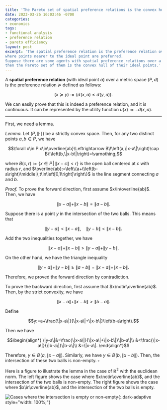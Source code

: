 ```yaml
---
title: 'The Pareto set of spatial preference relations is the convex hull of ideal points'
date: 2023-03-26 16:03:46 -0700
categories:
- economics
tags:
- functional analysis
- preference relation
- pareto efficiency
layout: post
excerpt: 'The spatial preference relation is the preference relation over a metric space
where points nearer to the ideal point are preferred.
Suppose there are some agents with spatial preference relations over a strictly convex space,
then the Pareto set of them is the convex hull of their ideal points.'
---
```


A **spatial preference relation** (with ideal point $a$)
over a metric space $\left(P,d\right)$ is
the preference relation $\succeq$ defined as follows:

$$\left(x\succeq y\right):=\left(d\!\left(x,a\right)\leq d\!\left(y,a\right)\right).$$

We can easily prove that this is indeed a preference relation, and it is continuous.
It can be represented by the utility function $u(x):=-d(x,a)$.

---

First, we need a lemma.

*Lemma.*
Let $\left(P,\|\cdot\|\right)$ be a strictly convex space.
Then, for any two distinct points $a,b\in P$,
we have

$$\forall x\in P:x\in\overline{ab}\Leftrightarrow
B\!\left(a,\|x-a\|\right)\cap B\!\left(b,\|x-b\|\right)=\varnothing,$$

where $B(c,r):=\left\{x\in P\,\middle|\,\|x-c\|<r\right\}$
is the open ball centered at $c$ with radius $r$,
and $\overline{ab}:=\left\{a+t\left(b-a\right)\middle|\,t\in\left[0,1\right]\right\}$
is the line segment connecting $a$ and $b$.

*Proof.*
To prove the forward direction, first assume $x\in\overline{ab}$.
Then, we have

$$\|x-a\|+\|x-b\|=\|a-b\|.$$

Suppose there is a point $y$ in the intersection of the two balls.
This means that

$$\|y-a\|<\|x-a\|,\quad\|y-b\|<\|x-b\|.$$

Add the two inequalities together, we have

$$\|x-a\|+\|x-b\|>\|y-a\|+\|y-b\|.$$

On the other hand, we have the triangle inequality

$$\|y-a\|+\|y-b\|\ge\|a-b\|=\|x-a\|+\|x-b\|.$$

Therefore, we proved the forward direction by contradiction.

To prove the backward direction, first assume that $x\notin\overline{ab}$.
Then, by the strict convexity, we have

$$\|x-a\|+\|x-b\|>\|b-a\|.$$

Define

$$y:=a+\frac{\|x-a\|}{\|x-a\|+\|x-b\|}\left(b-a\right).$$

Then we have

$$\begin{align*}
\|y-a\|&=\frac{\|x-a\|}{\|x-a\|+\|x-b\|}\|b-a\|\\
&<\frac{\|x-a\|}{\|b-a\|}\|b-a\|\\
&=\|x-a\|.
\end{align*}$$

Therefore, $y\in B\!\left(a,\|x-a\|\right)$.
Similarly, we have $y\in B\!\left(b,\|x-b\|\right)$.
Then, the intersection of these two balls is non-empty.
$\square$

Here is a figure to illustrate the lemma in the case of $\mathbb R^2$
with the euclidean norm.
The left figure shows the case where $x\notin\overline{ab}$,
and the intersection of the two balls is non-empty.
The right figure shows the case where $x\in\overline{ab}$,
and the intersection of the two balls is empty.

<!--
\documentclass{standalone}
\usepackage{tikz}
\usetikzlibrary{through}
\newcommand\labelpoint[3]{\node[#1] at (#2) {$#3$};\fill (#2) circle (0.07);}

\begin{document}

\begin{tikzpicture}
	\coordinate (a) at (0,0);
	\coordinate (b) at (3,0);
	\coordinate (x) at (1,-1);
	\node[draw] at (a) [circle through={(x)}] {};
	\node[draw] at (b) [circle through={(x)}] {};
	\draw (a) -- (b);
	\labelpoint{left}{a}{a};
	\labelpoint{right}{b}{b};
	\labelpoint{right}{x}{x};
\end{tikzpicture}
\qquad
\begin{tikzpicture}
	\coordinate (a) at (0,0);
	\coordinate (b) at (3,0);
	\coordinate (x) at (2,0);
	\node[draw] at (a) [circle through={(x)}] {};
	\node[draw] at (b) [circle through={(x)}] {};
	\draw (a) -- (b);
	\labelpoint{left}{a}{a};
	\labelpoint{right}{b}{b};
	\labelpoint{below left}{x}{x};
\end{tikzpicture}

\end{document}
-->
![Cases where the intersection is empty or non-empty]({{page.figure}}intersecting_balls.svg){:.dark-adaptive style="width: 100%;"}
